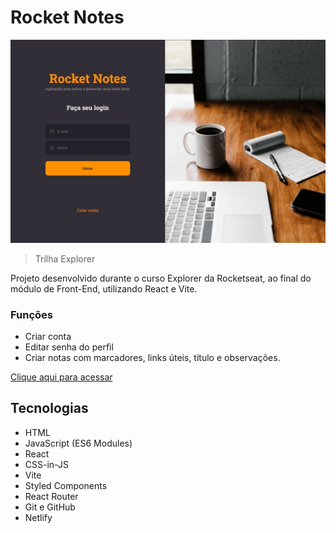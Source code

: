 # Rocket Notes

![preview](./src/assets/rocketnotes.jpg)

> Trilha Explorer

Projeto desenvolvido durante o curso Explorer da Rocketseat, ao final do módulo de Front-End, utilizando React e Vite.

### Funções
- Criar conta
- Editar senha do perfil
- Criar notas com marcadores, links úteis, título e observações.


[Clique aqui para acessar](https://)

## Tecnologias

- HTML
- JavaScript (ES6 Modules)
- React
- CSS-in-JS
- Vite
- Styled Components
- React Router
- Git e GitHub
- Netlify